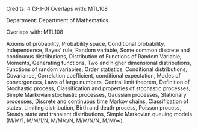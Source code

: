 Credits: 4 (3-1-0) Overlaps with: MTL108

Department: Department of Mathematics

Overlaps with: MTL108

Axioms of probability, Probability space, Conditional probability, Independence, Bayes’ rule, Random variable, Some common discrete and continuous distributions, Distribution of Functions of Random Variable, Moments, Generating functions, Two and higher dimensional distributions, Functions of random variables, Order statistics, Conditional distributions, Covariance, Correlation coefficient, conditional expectation, Modes of convergences, Laws of large numbers, Central limit theorem, Definition of Stochastic process, Classification and properties of stochastic processes, Simple Markovian stochastic processes, Gaussian processes, Stationary processes, Discrete and continuous time Markov chains, Classification of states, Limiting distribution, Birth and death process, Poisson process, Steady state and transient distributions, Simple Markovian queuing models (M/M/1, M/M/1/N, M/M/c/N, M/M/N/N, M/M/∞).